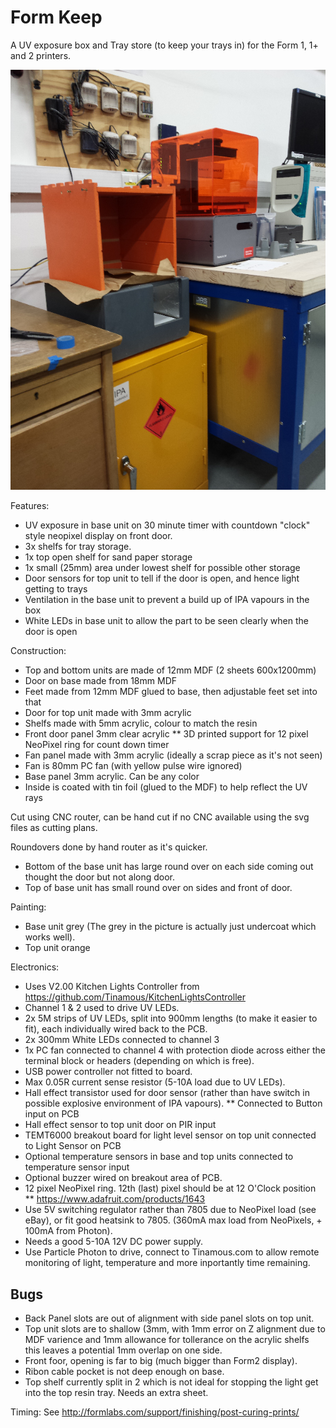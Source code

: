 Form Keep
=========

A UV exposure box and Tray store (to keep your trays in) for the Form 1, 1+ and 2 printers.

![Form Keep UV box and tray storage][MainPicture]


Features:
* UV exposure in base unit on 30 minute timer with countdown "clock" style neopixel display on front door.
* 3x shelfs for tray storage.
* 1x top open shelf for sand paper storage
* 1x small (25mm) area under lowest shelf for possible other storage
* Door sensors for top unit to tell if the door is open, and hence light getting to trays
* Ventilation in the base unit to prevent a build up of IPA vapours in the box
* White LEDs in base unit to allow the part to be seen clearly when the door is open


Construction:
* Top and bottom units are made of 12mm MDF (2 sheets 600x1200mm)
* Door on base made from 18mm MDF
* Feet made from 12mm MDF glued to base, then adjustable feet set into that
* Door for top unit made with 3mm acrylic
* Shelfs made with 5mm acrylic, colour to match the resin
* Front door panel 3mm clear acrylic
** 3D printed support for 12 pixel NeoPixel ring for count down timer
* Fan panel made with 3mm acrylic (ideally a scrap piece as it's not seen)
* Fan is 80mm PC fan (with yellow pulse wire ignored)
* Base panel 3mm acrylic. Can be any color
* Inside is coated with tin foil (glued to the MDF) to help reflect the UV rays

Cut using CNC router, can be hand cut if no CNC available using the svg files as cutting plans.

Roundovers done by hand router as it's quicker. 
* Bottom of the base unit has large round over on each side coming out thought the door but not along door.
* Top of base unit has small round over on sides and front of door.

Painting:
* Base unit grey (The grey in the picture is actually just undercoat which works well).
* Top unit orange

Electronics:
* Uses V2.00 Kitchen Lights Controller from https://github.com/Tinamous/KitchenLightsController
* Channel 1 & 2 used to drive UV LEDs. 
* 2x 5M strips of UV LEDs, split into 900mm lengths (to make it easier to fit), each individually wired back to the PCB.
* 2x 300mm White LEDs connected to channel 3
* 1x PC fan connected to channel 4 with protection diode across either the terminal block or headers (depending on which is free).
* USB power controller not fitted to board.
* Max 0.05R current sense resistor (5-10A load due to UV LEDs).
* Hall effect transistor used for door sensor (rather than have switch in possible explosive environment of IPA vapours).
** Connected to Button input on PCB
* Hall effect sensor to top unit door on PIR input
* TEMT6000 breakout board for light level sensor on top unit connected to Light Sensor on PCB
* Optional temperature sensors in base and top units connected to temperature sensor input
* Optional buzzer wired on breakout area of PCB.
* 12 pixel NeoPixel ring. 12th (last) pixel should be at 12 O'Clock position
** https://www.adafruit.com/products/1643
* Use 5V switching regulator rather than 7805 due to NeoPixel load (see eBay), or fit good heatsink to 7805. (360mA max load from NeoPixels, + 100mA from Photon).
* Needs a good 5-10A 12V DC power supply.
* Use Particle Photon to drive, connect to Tinamous.com to allow remote monitoring of light, temperature and more inportantly time remaining.




Bugs
----

* Back Panel slots are out of alignment with side panel slots on top unit.
* Top unit slots are to shallow (3mm, with 1mm error on Z alignment due to MDF varience and 1mm allowance for tollerance on the acrylic shelfs this leaves a potential 1mm overlap on one side.
* Front foor, opening is far to big (much bigger than Form2 display).
* Ribon cable pocket is not deep enough on base.
* Top shelf currently split in 2 which is not ideal for stopping the light get into the top resin tray. Needs an extra sheet.

Timing: See http://formlabs.com/support/finishing/post-curing-prints/


[MainPicture]: https://github.com/Tinamous/FormKeep/raw/master/Images/FormKeep-2016-03-25-InProgress.png "Form Keep UV box and tray storage - In Progress"